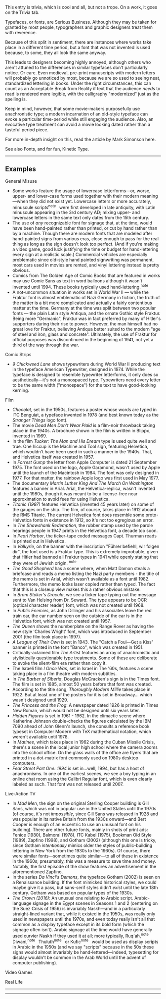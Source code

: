 This entry is trivia, which is cool and all, but not a trope. On a work, it goes on the Trivia tab.

Typefaces, or fonts, are Serious Business. Although they may be taken for granted by most people, typographers and graphic designers treat them with reverence.

Because of this split in sentiment, there are instances where works take place in a different time period, but a font that was not invented is used because, to some, they all look the same anyway.

This leads to designers becoming highly annoyed, although others who aren't attuned to the differences in similar typefaces don't particularly notice. Or care. Even medieval, pre-print manuscripts with modern letters will probably go unnoticed by most, because we are so used to seeing neat, standardized lettering in books. Under the right circumstances, this can count as an Acceptable Break from Reality if text that the audience _needs_ to read is rendered more legible, with the calligraphy "modernized" just as the spelling is.

Keep in mind, however, that some movie-makers purposefully use anachronistic type; a modern incarnation of an old-style typeface can evoke a particular time-period while still engaging the audience. Also, an evocative type treatment can avoid a movie looking dated rather than a tasteful period piece.

For more in-depth insight on this, read the article by Mark Simonson here.

See also Fonts, and for fun, Kinetic Type.

___

## Examples

General Misuse

-   Some works feature the usage of lowercase letterforms—or, worse, upper- and lower-case forms used together with their modern meaning—when they did not exist yet. Lowercase letters or more accurately, minuscule scripts<sup>note&nbsp;</sup>  were first developed in late antiquity, with Latin minuscule appearing in the 3rd century AD; mixing upper- and lowercase letters in the same text only dates from the 15th century.
-   The use of _any_ recognizable font for signage that, at the time, would have been hand-painted rather than printed, or cut by hand rather than by a machine. Though there are modern fonts that are modeled after hand-painted signs from various eras, close enough to pass for the real thing as long as the sign doesn't look too perfect. (And if you're making a video game, good luck justifying the time or budget for hand-lettering every sign at a realistic scale.) Commercial vehicles are especially problematic since old-style hand painted signwriting was permanent, most cars used in movies are rented, and vinyl lettering instead is pretty obvious.
-   Comics from The Golden Age of Comic Books that are featured in works may use Comic Sans as text in word balloons although it wasn't invented until 1994. These books typically used hand-lettering.<sup>note&nbsp;</sup> 
-   A not-uncommon situation in works set in World War II — while the Fraktur font is almost emblematic of Nazi Germany in fiction, the truth of the matter is a bit more complicated and actually a fairly contentious matter at the time. Germany at the time was split between two popular fonts — the plain Latin style Antiqua, and the ornate Gothic style Fraktur. Being more "Germanic", Fraktur was in fact preferred by many of Hitler's supporters during their rise to power. However, the man himself had no great love for Fraktur, believing Antiqua better suited to the modern "age of steel and iron, glass and concrete". Ultimately, the use of Fraktur for official purposes was discontinued in the beginning of 1941, not yet a third of the way through the war.

Comic Strips

-   _9 Chickweed Lane_ shows typewriters during World War II producing text in the typeface American Typewriter, designed in 1974. While the typeface _is_ designed to resemble typewriter letterforms, it only does so aesthetically—it's not a monospaced type. Typewriters need every letter to be the same width ("monospace") for the text to have good-looking kerning.

Film

-   _Chocolat_, set in the 1950s, features a poster whose words are typed in ITC Benguiat, a typeface invented in 1978 (and best known today as the _Stranger Things_ logo font).
-   The movie _Dead Men Don't Wear Plaid_ is a film-noir throwback taking place in the 1940s. A brochure shown in the film is written in Blippo, invented in 1969.
-   In the film _Tucker: The Man and His Dream_ type is used quite well and true. One hiccup is the Machine and Tool sign, featuring Helvetica, which wouldn't have been used in such a manner in the 1940s. That, and Helvetica itself was created in 1957.
-   In _Forrest Gump_ the letter from Apple Computer is dated 21 September 1975. The font used on the logo, Apple Garamond, wasn't used by Apple until the launch of the Macintosh in 1984. The font was only designed in 1977. For that matter, the rainbow Apple logo was first used in May 1977.
-   The documentary _Martin Luther King And The March On Washington_ features a banner in Arial. Arial, the Helvetica-replica, wasn't invented until the 1980s, though it was meant to be a license-free near approximation to avoid fees for using Helvetica.
-   _Titanic (1997)_ features Helvetica (invented 45 years later) on some of the gauges on the ship. The film, of course, takes place in 1912 aboard the RMS Titanic. The current Helvetica font does resemble some proto-Helvetica fonts in existence in 1912, so it's not too egregious an error.
-   In _The Shawshank Redemption_, the rubber stamp used by the parole hearings people in 1947 prints in the Helvetica font, a decade too soon.
-   In _Pearl Harbor_, the ticker-tape coded messages Capt. Thurman reads is printed out in Helvetica.
-   In _Valkyrie_, on the banner with the inscription "Führer befiehl, wir folgen dir", the font used is a Fraktur type. This is extremely improbable, given that Hitler had banned all Fraktur types in 1941 while openly stating that they were of Jewish origin. <sup>note&nbsp;</sup> 
-   _The Good Shepherd_ has a scene where, when Matt Damon steals a briefcase and reads a memo listing the Nazi party members - the title of the memo is set in Arial, which wasn't available as a font until 1982. Furthermore, the memo looks laser copied rather than typed. The fact that this is a closeup view makes this a rather obvious mistake.
-   In _Bram Stoker's Dracula_, we see a ticker tape typing out the message sent to Van Helsing from Dr. Seward. The type appears to be OCR (optical character reader) font, which was not created until 1968.
-   In _Public Enemies_, as John Dillinger and his associates leave the red train car, the car number seen on the outside of the car is in the Helvetica font, which was not created until 1957.
-   _The Queen_ shows the numberplate on the Range Rover as having the new style 'Charles Wright' font, which was introduced in September 2001 (the film took place in 1997).
-   _A League of Their Own_ is set in 1943. The "Catch a Foul—Get a Kiss" banner is printed in the font "Banco", which was created in 1951.
-   Critically-aclaimed film _The Artist_ features an array of anachronistic and stylistically questionable type treatments. Some of these are deliberate to evoke the silent-film era rather than copy it.
-   The Israeli film _I Once Was_, set in Israel in The '60s, features a scene taking place in a film theatre with modern subtitles.
-   In _The Barber of Siberia_, Douglas McCracken's sign is in the Times font. The film is set in 1885, almost 50 years before that font was created.
-   According to the title song, _Thoroughly Modern Millie_ takes place in 1922. But at least one of the posters for it is set in Broadway... which wasn't designed until 1929.
-   _The Princess and the Frog_: A newspaper dated 1926 is printed in Times New Roman, which would not be designed until six years later.
-   _Hidden Figures_ is set in 1961 - 1962. In the climactic scene where Katherine Johnson double-checks the figures calculated by the IBM 7090 ahead of John Glenn's launch, she consults a reference book typeset in Computer Modern with TeX mathematical notation, which weren't available until 1978.
-   In _Matinee_, which takes place in 1962 during the Cuban Missile Crisis, there's a scene in the local junior high school where the camera zooms into the school office. On the glass walls of the office are flyers that are printed in a dot-matrix font commonly used on 1980s desktop computers.
-   _Fear Street Part One: 1994_ is set in...well, 1994, but has a host of anachronisms. In one of the earliest scenes, we see a boy typing in an online chat room using the Calibri Regular font, which is even clearly labeled as such. That font was not released until 2007.

Live-Action TV

-   In _Mad Men_, the sign on the original Sterling Cooper building is Gill Sans, which was not in popular use in the United States until the 1970s (of course, it's not _impossible_, since Gill Sans was released in 1928 and was popular in its native Britain from the 1930s onward—and Bert Cooper is enough of an eccentric to use an unusual font on his building). There are other future fonts, mainly in shots of print ads: Fenice (1980), Balmoral (1978), ITC Kabel (1975), Bookman Old Style (1989), Zapfino (1998), and Gotham (2002) (although this one is tricky, since Gotham _intentionally_ mimics older the styles of public-building lettering in New York from the 1930s to the 1960s). Of course, there were similar fonts—sometimes quite similar—to all of these in existence in the 1960s; presumably, this was a measure to save time and money. Notably, the first episode of the show features an advertisement in the aforementioned Zapfino.
-   In the series _Da Vinci's Demons_, the typeface Gotham (2002) is seen on a Renaissance building. If the font mimicked historical styles, we could maybe give it a pass, but sans-serif styles didn't _exist_ until the late 18th century. Gotham was based on popular types of the 1930s.
-   _The Crown (2016)_: An unusual one relating to Arabic script. Arabic-language signage in the Egypt scenes in Seasons 1 and 2 (centering on the Suez Crisis of 1956) is invariably Naskh—and in a particularly straight-lined variant that, while it existed in the 1950s, was really only used in newspapers until the 1970s, and even today really isn't all that common as a display typeface except in its bold form (which the signage often isn't). Arabic signage at the time would have generally used curvier Naskh if they used it at all; more typically, Ruq\`ah,<sup>note&nbsp;</sup>  Diwani,<sup>note&nbsp;</sup>  Thuluth<sup>note&nbsp;</sup>  or Kufic<sup>note&nbsp;</sup>  would be used as display scripts in Arabic in the 1950s (and we say "scripts" because in the 50s these signs would almost invariably be hand-lettered—indeed, typesetting for display wouldn't be common in the Arab World until the advent of computer publishing).

Video Games

Real Life

___

___